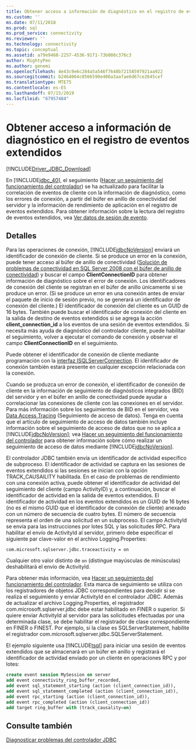 ```yaml
---
title: Obtener acceso a información de diagnóstico en el registro de eventos extendidos | Microsoft Docs
ms.custom: ''
ms.date: 07/11/2018
ms.prod: sql
ms.prod_service: connectivity
ms.reviewer: ''
ms.technology: connectivity
ms.topic: conceptual
ms.assetid: a79e9468-2257-4536-91f1-73b008c376c3
author: MightyPen
ms.author: genemi
ms.openlocfilehash: 4e43c9e6c284a5a546f7648b72158597921aa922
ms.sourcegitcommit: b2464064c0566590e486a3aafae6d67ce2645cef
ms.translationtype: MTE75
ms.contentlocale: es-ES
ms.lasthandoff: 07/15/2019
ms.locfileid: "67957484"
---
```

# <a name="accessing-diagnostic-information-in-the-extended-events-log"></a>Obtener acceso a información de diagnóstico en el registro de eventos extendidos
[!INCLUDE[Driver_JDBC_Download](../../includes/driver_jdbc_download.md)]

  En [!INCLUDE[jdbc_40](../../includes/jdbc_40_md.md)], el seguimiento ([Hacer un seguimiento del funcionamiento del controlador](../../connect/jdbc/tracing-driver-operation.md)) se ha actualizado para facilitar la correlación de eventos de cliente con la información de diagnóstico, como los errores de conexión, a partir del búfer en anillo de conectividad del servidor y la información de rendimiento de aplicación en el registro de eventos extendidos. Para obtener información sobre la lectura del registro de eventos extendidos, vea [Ver datos de sesión de evento](https://msdn.microsoft.com/library/hh710068(SQL.110).aspx).  
  
## <a name="details"></a>Detalles  
 Para las operaciones de conexión, [!INCLUDE[jdbcNoVersion](../../includes/jdbcnoversion_md.md)] enviará un identificador de conexión de cliente. Si se produce un error en la conexión, puede tener acceso al búfer de anillo de conectividad ([Solución de problemas de conectividad en SQL Server 2008 con el búfer de anillo de conectividad](https://go.microsoft.com/fwlink/?LinkId=207752)) y buscar el campo **ClientConnectionID** para obtener información de diagnóstico sobre el error de conexión. Los identificadores de conexión del cliente se registran en el búfer de anillo únicamente si se produce un error. (Si se produce un error en una conexión antes de enviar el paquete de inicio de sesión previo, no se generará un identificador de conexión del cliente.) El identificador de conexión del cliente es un GUID de 16 bytes. También puede buscar el identificador de conexión del cliente en la salida de destino de eventos extendidos si se agrega la acción **client_connection_id** a los eventos de una sesión de eventos extendidos. Si necesita más ayuda de diagnóstico del controlador cliente, puede habilitar el seguimiento, volver a ejecutar el comando de conexión y observar el campo **ClientConnectionID** en el seguimiento.  
  
 Puede obtener el identificador de conexión de cliente mediante programación con la [interfaz ISQLServerConnection](../../connect/jdbc/reference/isqlserverconnection-interface.md). El identificador de conexión también estará presente en cualquier excepción relacionada con la conexión.  
  
 Cuando se produzca un error de conexión, el identificador de conexión de cliente en la información de seguimiento de diagnósticos integrados (BID) del servidor y en el búfer en anillo de conectividad puede ayudar a correlacionar las conexiones de cliente con las conexiones en el servidor. Para más información sobre los seguimientos de BID en el servidor, vea [Data Access Tracing](https://go.microsoft.com/fwlink/?LinkId=125805) (Seguimiento de acceso de datos). Tenga en cuenta que el artículo de seguimiento de acceso de datos también incluye información sobre el seguimiento de acceso de datos que no se aplica a [!INCLUDE[jdbcNoVersion](../../includes/jdbcnoversion_md.md)]; vea [Hacer un seguimiento del funcionamiento del controlador](../../connect/jdbc/tracing-driver-operation.md) para obtener información sobre cómo realizar un seguimiento de acceso de datos mediante [!INCLUDE[jdbcNoVersion](../../includes/jdbcnoversion_md.md)].  
  
 El controlador JDBC también envía un identificador de actividad específico de subproceso. El identificador de actividad se captura en las sesiones de eventos extendidos si las sesiones se inician con la opción TRACK_CAUSAILITY habilitada. En el caso de problemas de rendimiento con una conexión activa, puede obtener el identificador de actividad del seguimiento del cliente (campo ActivityID) y, a continuación, buscar el identificador de actividad en la salida de eventos extendidos. El identificador de actividad en los eventos extendidos es un GUID de 16 bytes (no es el mismo GUID que el identificador de conexión de cliente) anexado con un número de secuencia de cuatro bytes. El número de secuencia representa el orden de una solicitud en un subproceso. El campo ActivityId se envía para las instrucciones por lotes SQL y las solicitudes RPC. Para habilitar el envío de ActivityId al servidor, primero debe especificar el siguiente par clave-valor en el archivo Logging.Properties:  
  
```
com.microsoft.sqlserver.jdbc.traceactivity = on  
```  
  
 Cualquier otro valor distinto de `on` (distingue mayúsculas de minúsculas) deshabilitará el envío de ActivityId.  
  
 Para obtener más información, vea [Hacer un seguimiento del funcionamiento del controlador](../../connect/jdbc/tracing-driver-operation.md). Esta marca de seguimiento se utiliza con los registradores de objetos JDBC correspondientes para decidir si se realiza el seguimiento y enviar ActivityId en el controlador JDBC. Además de actualizar el archivo Logging.Properties, el registrador com.microsoft.sqlserver.jdbc debe estar habilitado en FINER o superior. Si quiere enviar ActivityId al servidor para las solicitudes efectuadas por una determinada clase, se debe habilitar el registrador de clase correspondiente en FINER o FINEST. Por ejemplo, si la clase es SQLServerStatement, habilite el registrador com.microsoft.sqlserver.jdbc.SQLServerStatement.  
  
 El ejemplo siguiente usa [!INCLUDE[tsql](../../includes/tsql-md.md)] para iniciar una sesión de eventos extendidos que se almacenará en un búfer en anillo y registrará el identificador de actividad enviado por un cliente en operaciones RPC y por lotes:  
  
```sql
create event session MySession on server  
add event connectivity_ring_buffer_recorded,  
add event sql_statement_starting (action (client_connection_id)),  
add event sql_statement_completed (action (client_connection_id)),  
add event rpc_starting (action (client_connection_id)),  
add event rpc_completed (action (client_connection_id))  
add target ring_buffer with (track_causality=on)  
```  
  
## <a name="see-also"></a>Consulte también  
 [Diagnosticar problemas del controlador JDBC](../../connect/jdbc/diagnosing-problems-with-the-jdbc-driver.md)  
  
  
